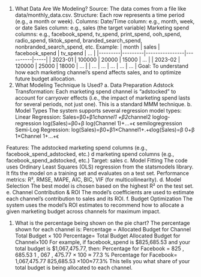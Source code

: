 1. What Data Are We Modeling?
Source: The data comes from a file like data/monthly_data.csv.
Structure: Each row represents a time period (e.g., a month or week).
Columns:
Date/Time column: e.g., month, week, or date
Sales column: e.g., sales (the target variable)
Marketing spend columns: e.g., facebook_spend, tv_spend, print_spend, ooh_spend, radio_spend, tiktok_spend, branded_search_spend, nonbranded_search_spend, etc.
Example:
| month | sales | facebook_spend | tv_spend | ... |
|---------|---------|----------------|----------|-----|
| 2023-01 | 100000 | 20000 | 15000 | ... |
| 2023-02 | 120000 | 25000 | 18000 | ... |
| ... | ... | ... | ... | ... |
Goal: To understand how each marketing channel’s spend affects sales, and to optimize future budget allocation.
2. What Modeling Technique Is Used?
a. Data Preparation
Adstock Transformation:
Each marketing spend channel is “adstocked” to account for carryover effects (i.e., the impact of marketing spend lasts for several periods, not just one).
This is a standard MMM technique.
b. Model Types
The system supports several regression model types:
Linear Regression:
Sales=β0+β1*channel1 +β2*channel2
loglog-regression
log(Sales)=β0+β log(Channel 1)+...+ϵ
semilogregression
Semi-Log Regression:
log(Sales)=β0+β1×Channel1+.+ϵlog(Sales)=β 0+β 1×Channel 1+...+ϵ

Features: The adstocked marketing spend columns (e.g., facebook_spend_adstocked, etc.)
d marketing spend columns (e.g., facebook_spend_adstocked, etc.)
Target: sales
c. Model Fitting
The code uses Ordinary Least Squares (OLS) regression from the statsmodels library.
It fits the model on a training set and evaluates on a test set.
Performance metrics: R², RMSE, MAPE, AIC, BIC, VIF (for multicollinearity).
d. Model Selection
The best model is chosen based on the highest R² on the test set.
e. Channel Contribution & ROI
The model’s coefficients are used to estimate each channel’s contribution to sales and its ROI.
f. Budget Optimization
The system uses the model’s ROI estimates to recommend how to allocate a given marketing budget across channels for maximum impact.
1. What is the percentage being shown on the pie chart?
The percentage shown for each channel is:
Percentage
=
Allocated Budget for Channel
Total Budget
×
100
Percentage= 
Total Budget
Allocated Budget for Channel
​
 ×100
For example, if facebook_spend is $825,685.53 and your total budget is $1,067,475.77, then:
Percentage for Facebook
=
825
,
685.53
1
,
067
,
475.77
×
100
≈
77.3
%
Percentage for Facebook= 
1,067,475.77
825,685.53
​
 ×100≈77.3%
This tells you what share of your total budget is being allocated to each channel.